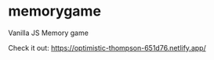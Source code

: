 # memorygame
Vanilla JS Memory game 


Check it out: https://optimistic-thompson-651d76.netlify.app/
